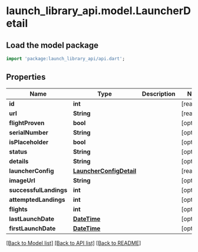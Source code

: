 # launch_library_api.model.LauncherDetail

## Load the model package
```dart
import 'package:launch_library_api/api.dart';
```

## Properties
Name | Type | Description | Notes
------------ | ------------- | ------------- | -------------
**id** | **int** |  | [readonly] 
**url** | **String** |  | [readonly] 
**flightProven** | **bool** |  | [optional] 
**serialNumber** | **String** |  | [optional] 
**isPlaceholder** | **bool** |  | [optional] 
**status** | **String** |  | [optional] 
**details** | **String** |  | [optional] 
**launcherConfig** | [**LauncherConfigDetail**](LauncherConfigDetail.md) |  | [readonly] 
**imageUrl** | **String** |  | [optional] 
**successfulLandings** | **int** |  | [optional] 
**attemptedLandings** | **int** |  | [optional] 
**flights** | **int** |  | [optional] 
**lastLaunchDate** | [**DateTime**](DateTime.md) |  | [optional] 
**firstLaunchDate** | [**DateTime**](DateTime.md) |  | [optional] 

[[Back to Model list]](../README.md#documentation-for-models) [[Back to API list]](../README.md#documentation-for-api-endpoints) [[Back to README]](../README.md)


